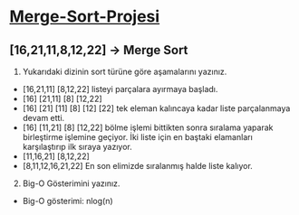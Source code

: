 # [Merge-Sort-Projesi](www.patika.dev)
## [16,21,11,8,12,22] -> Merge Sort
1. Yukarıdaki dizinin sort türüne göre aşamalarını yazınız.
- [16,21,11] [8,12,22] listeyi parçalara ayırmaya başladı.
- [16] [21,11] [8] [12,22]
- [16] [21] [11] [8] [12] [22] tek eleman kalıncaya kadar liste parçalanmaya devam etti.
- [16] [11,21] [8] [12,22] bölme işlemi bittikten sonra sıralama yaparak birleştirme işlemine geçiyor. İki liste için en baştaki elamanları karşılaştırıp ilk sıraya yazıyor.
- [11,16,21] [8,12,22]
- [8,11,12,16,21,22] En son elimizde sıralanmış halde liste kalıyor.
2. Big-O Gösterimini yazınız.
- Big-O gösterimi: nlog(n)